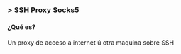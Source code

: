### > SSH Proxy Socks5

#### ¿Qué es?
<div>
Un proxy de acceso a internet ú otra maquina sobre SSH
</div>
